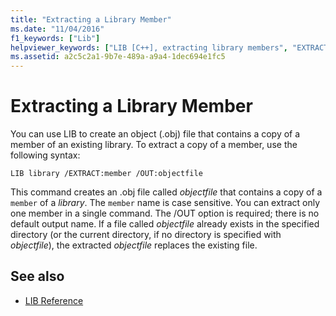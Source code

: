 ```yaml
---
title: "Extracting a Library Member"
ms.date: "11/04/2016"
f1_keywords: ["Lib"]
helpviewer_keywords: ["LIB [C++], extracting library members", "EXTRACT library manager option", "libraries, extracting members", "-EXTRACT library manager option", "extracting library members", "/EXTRACT library manager option"]
ms.assetid: a2c5c2a1-9b7e-489a-a9a4-1dec694e1fc5
---
```

# Extracting a Library Member

You can use LIB to create an object (.obj) file that contains a copy of a member of an existing library. To extract a copy of a member, use the following syntax:

```
LIB library /EXTRACT:member /OUT:objectfile
```

This command creates an .obj file called *objectfile* that contains a copy of a `member` of a *library*. The `member` name is case sensitive. You can extract only one member in a single command. The /OUT option is required; there is no default output name. If a file called *objectfile* already exists in the specified directory (or the current directory, if no directory is specified with *objectfile*), the extracted *objectfile* replaces the existing file.

## See also

- [LIB Reference](../../build/reference/lib-reference.md)
